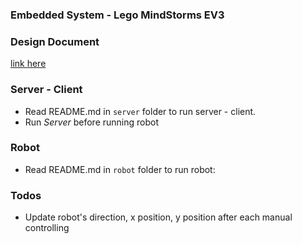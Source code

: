 ### Embedded System - Lego MindStorms EV3
### Design Document
[link here](https://drive.google.com/drive/folders/1wc1ggQuIj61BuqFYHF8bx3vWkFf4LDhJ)

### Server - Client

+ Read README.md in ```server``` folder to run server - client.
+ Run *Server* before running robot

### Robot

+ Read README.md in ```robot``` folder to run robot:

### Todos

+ Update robot's direction, x position, y position after each manual controlling
